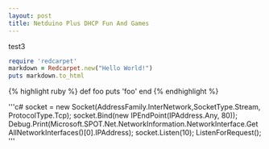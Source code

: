 ```yaml
---
layout: post
title: Netduino Plus DHCP Fun And Games
---
```

test3

```ruby
require 'redcarpet'
markdown = Redcarpet.new("Hello World!")
puts markdown.to_html
```
{% highlight ruby %}
def foo
  puts 'foo'
end
{% endhighlight %}

'''c#
socket = new Socket(AddressFamily.InterNetwork,SocketType.Stream, ProtocolType.Tcp);
socket.Bind(new IPEndPoint(IPAddress.Any, 80));
Debug.Print(Microsoft.SPOT.Net.NetworkInformation.NetworkInterface.GetAllNetworkInterfaces()[0].IPAddress);
socket.Listen(10);
ListenForRequest();
'''